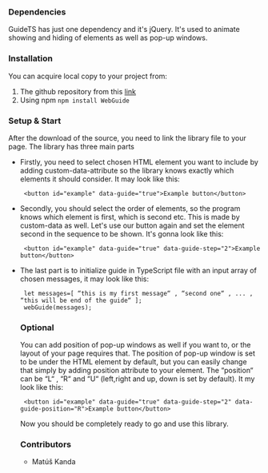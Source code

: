 ### Dependencies
GuideTS has just one dependency and it's jQuery. It's used to animate 
showing and hiding of elements as well as pop-up windows. 


### Installation
You can acquire local copy to your project from:
1. The github repository from this [link](https://github.com/MatKanda/WebGuide)
2. Using npm ```npm install WebGuide```

### Setup & Start
After the download of the source, you need to link the library 
file to your page. The library has three main parts

* Firstly, you need to select chosen HTML element you want to include 
 by adding custom-data-attribute so the library knows exactly which 
 elements it should consider. It may look like this:
     ```
      <button id="example" data-guide="true">Example button</button>
    ```
* Secondly, you should select the order of elements, so the program knows
 which element is first, which is second etc. This is made by 
 custom-data as well. Let's use our button again and set the element second 
 in the sequence to be shown. It's gonna look like this:

     ```
      <button id="example" data-guide="true" data-guide-step="2">Example button</button>
    ```
* The last part is to initialize guide in TypeScript file with an input array of chosen messages, 
  it may look like this: 

     ```
      let messages=[ “this is my first message“ , “second one“ , ... , “this will be end of the guide“ ];
      webGuide(messages);
    ```
  
  ### Optional
  You can add position of pop-up windows as well if you want to, or the layout of your page 
  requires that. The position of pop-up window is set to be under the HTML element by default,
  but you can easily change that simply by adding position attribute to your element.
  The “position“ can be “L“ , “R“ and “U“ (left,right and up, down is set by default).
  It my look like this:

     ```
      <button id="example" data-guide="true" data-guide-step="2" data-guide-position="R">Example button</button>
    ```
   Now you should be completely ready to go and use this library.
   
   ### Contributors
   * Matúš Kanda
      

